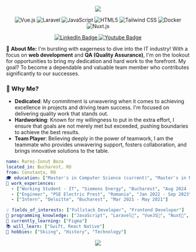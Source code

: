 <p align="center">
  <img src="https://capsule-render.vercel.app/api?type=rounded&height=200&color=0:62cff4,100:2c67f2&text=Hello,%20I%27m%20Rare%C8%99%F0%9F%91%8B&descAlign=50&descAlignY=50&textBg=false&reversal=false&section=footer&fontAlignY=60&fontColor=ffffff"/>
</p>
<p align="center">
  <img alt="Vue.js" src="https://img.shields.io/badge/-Vue.js-4FC08D?style=for-the-badge&logo=vue.js&logoColor=white" />
  <img alt="Laravel" src="https://img.shields.io/badge/-Laravel-FF2D20?style=for-the-badge&logo=laravel&logoColor=white" />
  <img alt="JavaScript" src="https://img.shields.io/badge/-JavaScript-F7DF1E?style=for-the-badge&logo=javascript&logoColor=black" />
  <img alt="HTML5" src="https://img.shields.io/badge/-HTML5-E34F26?style=for-the-badge&logo=html5&logoColor=white" />
  <img alt="Tailwind CSS" src="https://img.shields.io/badge/-Tailwind_CSS-06B6D4?style=for-the-badge&logo=tailwind-css&logoColor=white" />
  <img alt="Docker" src="https://img.shields.io/badge/-Docker-2496ED?style=for-the-badge&logo=docker&logoColor=white" />
  <img alt="Nuxt.js" src="https://img.shields.io/badge/-Nuxt.js-00C58E?style=for-the-badge&logo=nuxt.js&logoColor=white" />
</p>


<div id="badges" align="center">
  <a href="https://www.linkedin.com/in/bozarares/">
    <img src="https://img.shields.io/badge/LinkedIn-blue?style=for-the-badge&logo=linkedin&logoColor=white" alt="LinkedIn Badge"/>
  </a>
  <a href="https://www.facebook.com/boza.rares/">
    <img src="https://img.shields.io/badge/Facebook-blue?style=for-the-badge&logo=facebook&logoColor=white" alt="Youtube Badge"/>
  </a>
</div>

🌟 **About Me:**
I'm bursting with eagerness to dive into the IT industry! With a focus on **web development** and **QA (Quality Assurance)**, I'm on the lookout for opportunities to bring my dedication and hard work to the forefront. My goal? To become a dependable and valuable team member who contributes significantly to our successes.

### 🚀 Why Me?

- **Dedicated**: My commitment is unwavering when it comes to achieving excellence in projects and driving team success. I'm focused on delivering quality work that stands out.
- **Hardworking**: Known for my willingness to put in the extra effort, I ensure that goals are not merely met but exceeded, pushing boundaries to achieve the best results.
- **Team Player**: Believing deeply in the power of teamwork, I am the teammate who provides unwavering support, fosters collaboration, and brings innovative solutions to the table.



```yaml
name: Rareș-Ionuț Boza
located_in: Bucharest, RO
from: Constanța, RO
🎓 education: ["Master's in Computer Science (current)", "Master's in Nuclear Engineering", "Bachelor's in Power Engineering"]
💼 work_experiences:
  - ["Working Student - IT", "Siemens Energy", "Bucharest", "Aug 2024 - Current"]
  - ["Engineer", "PSE Electric Prest", "Romania", "Jan 2022 - Sep 2023"]
  - ["Intern", "Deloitte", "Bucharest", "Mar 2021 - May 2021"]

💡 fields_of_interests: ["Fullstack Developer", "Frontend Developer"]
🔧 programming_knowledge: ["JavaScript", "Laravel🧡", "VueJS💚", "Nuxt💚", "InertiaJS", "Docker", "SQL, PL/SQL", "Git"]
🌱 currently_learning: ["Figma"]
📚 will_learn: ["Swift, React Native"]
🚀 hobbies: ["Skiing", "History", "Technology"]
```

<p align="center">
  <img src="https://capsule-render.vercel.app/api?type=waving&height=100&color=0:62cff4,100:2c67f2&descAlign=50&descAlignY=50&textBg=false&reversal=false&section=footer&fontAlignY=60&fontColor=ffffff"/>
</p>
